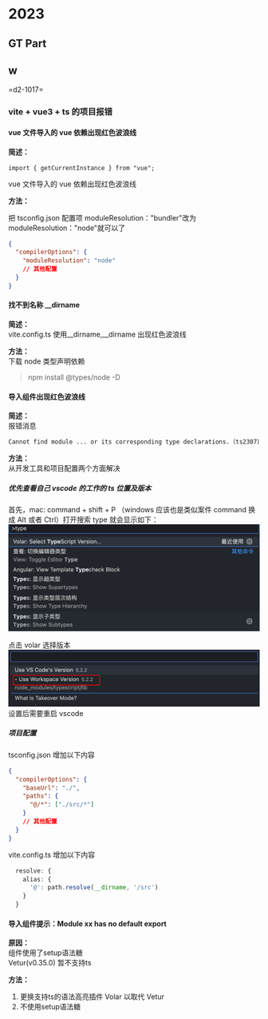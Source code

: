 # 2023

## GT Part

## w

=d2-1017=

### vite + vue3 + ts 的项目报错

#### vue 文件导入的 vue 依赖出现红色波浪线

**简述：**

```vue
import { getCurrentInstance } from "vue";
```

vue 文件导入的 vue 依赖出现红色波浪线

**方法：**

把 tsconfig.json 配置项 moduleResolution："bundler"改为 moduleResolution："node"就可以了

```json
{
  "compilerOptions": {
    "moduleResolution": "node"
    // 其他配置
  }
}
```

#### 找不到名称 \_\_dirname

**简述：**  
vite.config.ts 使用\_\_dirname,\_\_dirname 出现红色波浪线

**方法：**  
下载 node 类型声明依赖

> npm install @types/node -D

#### 导入组件出现红色波浪线

**简述：**  
报错消息

```cmd
Cannot find module ... or its corresponding type declarations.（ts2307）
```

**方法：**  
从开发工具和项目配置两个方面解决

##### 优先查看自己 vscode 的工作的 ts 位置及版本

首先，mac: command + shift + P （windows 应该也是类似案件 command 换成 Alt 或者 Ctrl）打开搜索 type 就会显示如下：
![Alt text](image.png)

点击 volar 选择版本
![Alt text](image-1.png)
设置后需要重启 vscode

##### 项目配置

tsconfig.json 增加以下内容

```json
{
  "compilerOptions": {
    "baseUrl": "./",
    "paths": {
      "@/*": ["./src/*"]
    }
    // 其他配置
  }
}
```

vite.config.ts 增加以下内容

```ts
  resolve: {
    alias: {
      '@': path.resolve(__dirname, '/src')
    }
  }
```

#### 导入组件提示：Module xx has no default export

**原因：**  
组件使用了setup语法糖  
Vetur(v0.35.0) 暂不支持ts

**方法：**  
1. 更换支持ts的语法高亮插件 Volar 以取代 Vetur  
2. 不使用setup语法糖